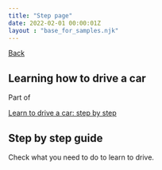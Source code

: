 ```yaml
---
title: "Step page"
date: 2022-02-01 00:00:01Z
layout : "base_for_samples.njk"
---
```

<!--beforeMain-->
<section class="govcy-container">
    <a class="govcy-back-link" href="#">Back</a>
</section>
 <!--main-->
 <main class="govcy-container" id="mainContainer">
    <div class="govcy-row">
        <article class="govcy-col-8">
            <h1>Learning how to drive a car</h1>
            <div class="govcy-article-part-warning">
                <p class="govcy-fw-bold govcy-mb-3">Part of</p>
                <a href="#">Learn to drive a car: step by step</a>
            </div>
            <h2>Step by step guide</h2>
            <p>Check what you need to do to learn to drive.</p>
        </article>
    </div>
</main>
